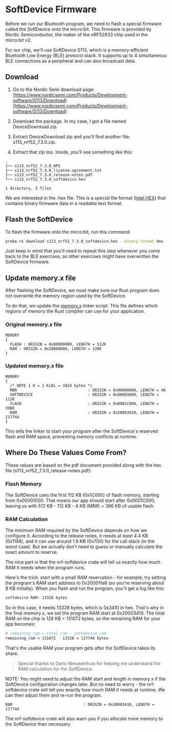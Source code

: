 # SoftDevice Firmware

Before we run our Bluetooth program, we need to flash a special firmware called the SoftDevice onto the micro:bit. This firmware is provided by Nordic Semiconductor, the maker of the nRF52833 chip used in the micro:bit v2.

For our chip, we'll use SoftDevice S113, which is a memory-efficient Bluetooth Low Energy (BLE) protocol stack. It supports up to 4 simultaneous BLE connections as a peripheral and can also broadcast data.

## Download 

1. Go to the Nordic Semi download page:
[https://www.nordicsemi.com/Products/Development-software/S113/Download](https://www.nordicsemi.com/Products/Development-software/S113/Download)

2. Download the package. In my case, I got a file named DeviceDownload.zip.

3. Extract DeviceDownload.zip and you'll find another file: s113_nrf52_7.3.0.zip.

4. Extract that zip too. Inside, you'll see something like this:

```
.
├── s113_nrf52_7.3.0_API
├── s113_nrf52_7.3.0_license-agreement.txt
├── s113_nrf52_7.3.0_release-notes.pdf
└── s113_nrf52_7.3.0_softdevice.hex

1 directory, 3 files
```

We are interested in the .hex file. This is a special file format ([Intel HEX](https://tech.microbit.org/software/hex-format/)) that contains binary firmware data in a readable text format.


## Flash the SoftDevice

To flash the firmware onto the micro:bit, run this command:
```sh
probe-rs download s113_nrf52_7.3.0_softdevice.hex --binary-format Hex --chip nRF52833_xxAA
```

Just keep in mind that you'll need to repeat this step whenever you come back to the BLE exercises, as other exercises might have overwritten the SoftDevice firmware.


## Update memory.x file 

After flashing the SoftDevice, we must make sure our Rust program does not overwrite the memory region used by the SoftDevice.

To do that, we update the [memory.x](/intro-walkthrough/are-we-there-yet.html#memoryx) linker script. This file defines which regions of memory the Rust compiler can use for your application.

### Original memory.x file

```
MEMORY
{
  FLASH : ORIGIN = 0x00000000, LENGTH = 512K
  RAM : ORIGIN = 0x20000000, LENGTH = 128K
}
```

### Updated memory.x file

```
MEMORY
{
  /* NOTE 1 K = 1 KiBi = 1024 bytes */
  MBR                               : ORIGIN = 0x00000000, LENGTH = 4K
  SOFTDEVICE                        : ORIGIN = 0x00001000, LENGTH = 112K
  FLASH                             : ORIGIN = 0x0001C000, LENGTH = 396K
  RAM                               : ORIGIN = 0x20003410, LENGTH = 117744
}
```

This tells the linker to start your program after the SoftDevice's reserved flash and RAM space, preventing memory conflicts at runtime.

## Where Do These Values Come From?

These values are based on the pdf document provided along with the hex file  (s113_nrf52_7.3.0_release-notes.pdf):

### Flash Memory

The SoftDevice uses the first 112 KB (0x1C000) of flash memory, starting from 0x00001000. That means our app should start after 0x0001C000, leaving us with 512 KB - 112 KB - 4 KB (MBR) = 396 KB of usable flash.

### RAM Calculation

The minimum RAM required by the SoftDevice depends on how we configure it. According to the release notes, it needs at least 4.4 KB (0x1198), and it can use around 1.8 KB (0x700) for the call stack (in the worst case). But we actually don't need to guess or manually calculate the exact amount to reserve.

The nice part is that the nrf-softdevice crate will tell us exactly how much RAM it needs when the program runs.

Here's the trick: start with a small RAM reservation - for example, try setting the program's RAM start address to 0x20001fa8 (so you're reserving about 8 KB initially). When you flash and run the program, you'll get a log like this:

```sh
softdevice RAM: 13328 bytes
```

So in this case, it needs 13328 bytes, which is 0x3410 in hex. That's why in the final memory.x, we set the program RAM start at 0x20003410. The total RAM on the chip is 128 KB = 131072 bytes, so the remaining RAM for your app becomes:

```sh
# remaining_ram = total_ram - softdevice_ram
remaining_ram = 131072 - 13328 = 117744 bytes
```
That's the usable RAM your program gets after the SoftDevice takes its share.

> Special thanks to Dario Nieuwenhuis for helping me understand the RAM calculation for the SoftDevice.

NOTE: You might need to adjust the RAM start and length in memory.x if the SoftDevice configuration changes later. But no need to worry - the nrf-softdevice crate will tell you exactly how much RAM it needs at runtime. We can then adjust them and re-run the program.
```
RAM                               : ORIGIN = 0x20003410, LENGTH = 117744
```

The nrf-softdevice crate will also warn you if you allocate more memory to the SoftDevice than necessary. 
